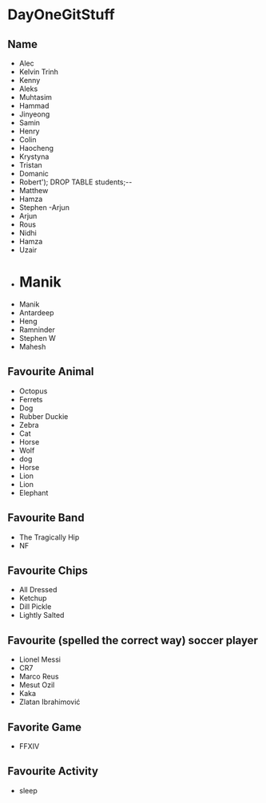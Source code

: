 # DayOneGitStuff

## Name

- Alec	
- Kelvin Trinh
- Kenny
- Aleks
- Muhtasim
- Hammad
- Jinyeong
- Samin
- Henry
- Colin
- Haocheng
- Krystyna
- Tristan
- Domanic
- Robert'); DROP TABLE students;--
- Matthew
- Hamza
- Stephen
  -Arjun
- Arjun
- Rous
- Nidhi
- Hamza
- Uzair
- # Manik
- Manik
- Antardeep
- Heng
- Ramninder
- Stephen W 
- Mahesh

## Favourite Animal

- Octopus
- Ferrets
- Dog
- Rubber Duckie
- Zebra
- Cat
- Horse
- Wolf
- dog
- Horse
- Lion
- Lion
- Elephant

## Favourite Band

- The Tragically Hip
- NF

## Favourite Chips

- All Dressed
- Ketchup
- Dill Pickle
- Lightly Salted

## Favourite (spelled the correct way) soccer player
- Lionel Messi 
- CR7
- Marco Reus
- Mesut Ozil
- Kaka
- Zlatan Ibrahimović

## Favorite Game

- FFXIV

## Favourite Activity 
- sleep